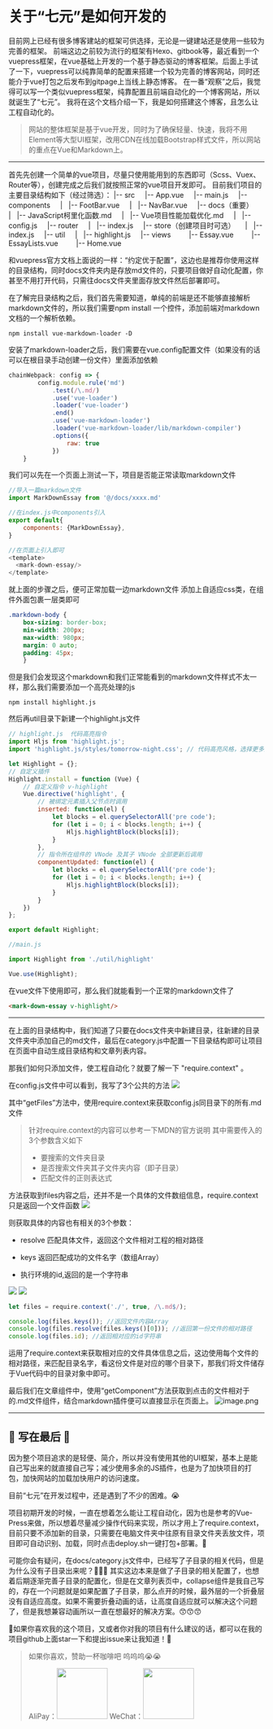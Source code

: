 # 关于“七元”是如何开发的

目前网上已经有很多博客建站的框架可供选择，无论是一键建站还是使用一些较为完善的框架。
前端这边之前较为流行的框架有Hexo、gitbook等，最近看到一个vuepress框架，在vue基础上开发的一个基于静态驱动的博客框架。后面上手试了一下，vuepress可以纯靠简单的配置来搭建一个较为完善的博客网站，同时还能介于vue打包之后发布到gitpage上当线上静态博客。
在一番“观察”之后，我觉得可以写一个类似vuepress框架，纯靠配置且前端自动化的一个博客网站，所以就诞生了“七元”。
我将在这个文档介绍一下，我是如何搭建这个博客，且怎么让工程自动化的。
> 网站的整体框架是基于vue开发，同时为了确保轻量、快速，我将不用Element等大型UI框架，改用CDN在线加载Bootstrap样式文件，所以网站的重点在Vue和Markdown上。




---



首先先创建一个简单的vue项目，尽量只使用能用到的东西即可（Scss、Vuex、Router等），创建完成之后我们就按照正常的vue项目开发即可。
目前我们项目的主要目录结构如下（经过筛选）：
|-- src
    |-- App.vue
    |-- main.js
    |-- components
    |   |-- FootBar.vue
    |   |-- NavBar.vue
    |-- docs（重要）
    |   |-- JavaScript柯里化函数.md
    |   |-- Vue项目性能加载优化.md
    |   |-- config.js
    |-- router
    |   |-- index.js
    |-- store（创建项目时可选）
    |   |-- index.js
    |-- util
    |   |-- highlight.js
    |-- views
        |-- Essay.vue
        |-- EssayLists.vue
        |-- Home.vue


和vuepress官方文档上面说的一样：“约定优于配置”，这边也是推荐你使用这样的目录结构，同时docs文件夹内是存放md文件的，只要项目做好自动化配置，你甚至不用打开代码，只需往docs文件夹里面存放文件然后部署即可。


在了解完目录结构之后，我们首先需要知道，单纯的前端是还不能够直接解析markdown文件的，所以我们需要npm install 一个控件，添加前端对markdown文档的一个解析依赖。
```shell
npm install vue-markdown-loader -D
```
安装了markdown-loader之后，我们需要在vue.config配置文件（如果没有的话可以在根目录手动创建一份文件）里面添加依赖
```javascript
chainWebpack: config => {
        config.module.rule('md')
            .test(/\.md/)
            .use('vue-loader')
            .loader('vue-loader')
            .end()
            .use('vue-markdown-loader')
            .loader('vue-markdown-loader/lib/markdown-compiler')
            .options({
                raw: true
            })
    }
```
我们可以先在一个页面上测试一下，项目是否能正常读取markdown文件
```javascript
//导入一篇markdown文件
import MarkDownEssay from '@/docs/xxxx.md'

//在index.js中components引入
export default{
	components: {MarkDownEssay},
}

//在页面上引入即可
<template>
  <mark-down-essay/>
</template>
```
就上面的步骤之后，便可正常加载一边markdown文件
添加上自适应css类，在组件外面包裹一层类即可
```css
.markdown-body {
    box-sizing: border-box;
    min-width: 200px;
    max-width: 980px;
    margin: 0 auto;
    padding: 45px;
	}
```


但是我们会发现这个markdown和我们正常能看到的markdown文件样式不太一样，那么我们需要添加一个高亮处理的js
```shell
npm install highlight.js
```
然后再util目录下新建一个highlight.js文件
```javascript
// highlight.js  代码高亮指令
import Hljs from 'highlight.js';
import 'highlight.js/styles/tomorrow-night.css'; // 代码高亮风格，选择更多风格需导入 node_modules/hightlight.js/styles/ 目录下其它css文件

let Highlight = {};
// 自定义插件
Highlight.install = function (Vue) {
	// 自定义指令 v-highlight
	Vue.directive('highlight', {
		// 被绑定元素插入父节点时调用
		inserted: function(el) {
			let blocks = el.querySelectorAll('pre code');
			for (let i = 0; i < blocks.length; i++) {
				Hljs.highlightBlock(blocks[i]);
			}
		},
		// 指令所在组件的 VNode 及其子 VNode 全部更新后调用
		componentUpdated: function(el) {
			let blocks = el.querySelectorAll('pre code');
			for (let i = 0; i < blocks.length; i++) {
				Hljs.highlightBlock(blocks[i]);
			}
		}
	})
};

export default Highlight;

```
```javascript
//main.js

import Highlight from './util/highlight'

Vue.use(Highlight);
```
在vue文件下使用即可，那么我们就能看到一个正常的markdown文件了
```html
<mark-down-essay v-highlight/>
```



---



在上面的目录结构中，我们知道了只要在docs文件夹中新建目录，往新建的目录文件夹中添加自己的md文件，最后在category.js中配置一下目录结构即可让项目在页面中自动生成目录结构和文章列表内容。


那我们如何只添加文件，使工程自动化？就要了解一下 "require.context" 。


在config.js文件中可以看到，我写了3个公共的方法
<img src="../../assets/img/making_code1.png"/>

其中“getFiles”方法中，使用require.context来获取config.js同目录下的所有.md文件


> 针对require.context的内容可以参考一下MDN的官方说明
> 其中需要传入的3个参数含义如下
> - 要搜索的文件夹目录
> - 是否搜索文件夹其子文件夹内容（即子目录）
> - 匹配文件的正则表达式



方法获取到files内容之后，还并不是一个具体的文件数组信息，require.context只是返回一个文件函数
<img src="../../assets/img/making_code2.png"/>

则获取具体的内容也有相关的3个参数：

- resolve 匹配具体文件，返回这个文件相对工程的相对路径



- keys 返回匹配成功的文件名字（数组Array）



- 执行环境的id,返回的是一个字符串

<img src="../../assets/img/making_code3.png"/>
<img src="../../assets/img/making_code4.png"/>



```javascript
let files = require.context('./', true, /\.md$/);

console.log(files.keys()); //返回文件内容Array
console.log(files.resolve(files.keys()[0])); //返回第一份文件的相对路径
console.log(files.id); //返回相对应的id字符串
```


运用了require.context来获取相对应的文件具体信息之后，这边使用每个文件的相对路径，来匹配目录名字，看这份文件是对应的哪个目录下，那我们将文件储存于Vue代码中的目录对象中即可。


最后我们在文章组件中，使用“getComponent”方法获取到点击的文件相对于的.md文件组件，结合markdown插件便可以直接显示在页面上。
![image.png](https://cdn.nlark.com/yuque/0/2021/png/1416330/1612419521952-3b00aeaf-2bda-402b-bc7c-14f5abd2fc4b.png#align=left&display=inline&height=684&margin=%5Bobject%20Object%5D&name=image.png&originHeight=1368&originWidth=2876&size=281492&status=done&style=none&width=1438)





---





## 🎉 写在最后 🎉


因为整个项目追求的是轻便、简介，所以并没有使用其他的UI框架，基本上是能自己写出来的就直接自己写；减少使用多余的JS插件，也是为了加快项目的打包，加快网站的加载加快用户的访问速度。


目前“七元”在开发过程中，还是遇到了不少的困难。😭

项目初期开发的时候，一直在想着怎么能让工程自动化，因为也是参考的Vue-Press来做，所以想着尽量减少操作代码来实现，所以才用上了require.context，目前只要不添加新的目录，只需要在电脑文件夹中往原有目录文件夹丢放文件，项目即可自动识别、加载，同时点击deploy.sh一键打包+部署。🎉


可能你会有疑问，在docs/category.js文件中，已经写了子目录的相关代码，但是为什么没有子目录出来呢？🧐🧐🧐 其实这边本来是做了子目录的相关配置了，也想着后期逐渐完善子目录的配置化，但是在文章列表页中，collapse组件是我自己写的，存在一个问题就是如果配置了子目录，那么点开的时候，最外层的一个折叠层没有自适应高度。如果不需要折叠动画的话，让高度自适应就可以解决这个问题了，但是我想兼容动画所以一直在想最好的解决方案。😙😙😙


🤩如果你喜欢我的这个项目，又或者你对我的项目有什么建议的话，都可以在我的项目github上面star一下和提出issue来让我知道！🥳




> 如果你喜欢，赞助一杯咖啡吧 呜呜呜😭😭
>
> AliPay：<img src="../../assets/img/Alipay.jpg" style="width:100px;height:100px"/>     WeChat：<img src="../../assets/img/WechatPay.jpg" style="width:100px;height:100px"/>

